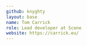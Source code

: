 ```yaml
---
github: knyghty
layout: base
name: Tom Carrick
role: Lead developer at Scene
website: https://carrick.eu/
---
```

